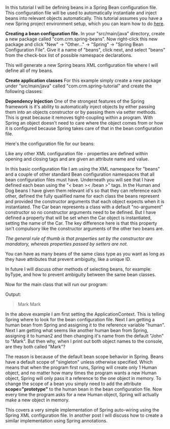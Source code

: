 In this tutorial I will be defining beans in a Spring Bean configuration file. This configuration file will be used to automatically instantiate and inject beans into relevant objects automatically. This tutorial assumes you have a new Spring project environment setup, which you can learn how to do <a href="http://chrismepham.co.uk/blog/guide/how-to-setup-your-eclipse-ide-for-your-first-java-spring-project/">here</a>.

<strong>Creating a bean configuration file.</strong>
In your "src/main/java" directory, create a new package called "com.crm.spring-beans". Now right-click this new package and click "New" -&gt; "Other..." -&gt; "Spring" -&gt; "Spring Bean Configuration File". Give it a name of "beans", click next, and select "beans" from the check-box list of possible namespace declarations.

This will generate a new Spring beans XML configuration file where I will define all of my beans.

<strong>Create application classes</strong>
For this example simply create a new package under "src/main/java" called "com.crm.spring-tutorial" and create the following classes:

<script src="https://gist.github.com/final60/0591d80c85b86a8975d8.js"></script>

<script src="https://gist.github.com/final60/9380837c8da2272b7dda.js"></script>

<script src="https://gist.github.com/final60/a4275ca442a3d28eb94b.js"></script>

<script src="https://gist.github.com/final60/f5387cc79a4b0166ceb2.js"></script>

<strong>Dependency Injection</strong>
One of the strongest features of the Spring framework is it's ability to automatically inject objects by either passing them into an objects constructor or by passing them via setter methods. This is great because it removes tight-coupling within a program. With Spring an object doesn't need to care where the object comes from or how it is configured because Spring takes care of that in the bean configuration file.

Here's the configuration file for our beans:
<script src="https://gist.github.com/final60/ae731b422dc2d3fff902.js"></script>
Like any other XML configuration file - properties are defined within opening and closing tags and are given an attribute name and value.

In this basic configuration file I am using the XML namespace for "beans" and a couple of other standard Bean configuration namespaces that all bean configuration files must have. Underneath you will see that I have defined each bean using the "< bean >< /bean >" tags. In the Human and Dog beans I have given them relevant id's so that they can reference each other, defined the fully qualified name for each class the beans represent and provided the constructor arguments that each object expects when it is instantiated. The Car bean represents a class with a default "no-argument" constructor so no constructor arguments need to be defined. But I have defined a property that will be set when the Car object is instantiated, setting the name of the Car. The key difference here is that this property isn't compulsory like the constructor arguments of the other two beans are.

<em>The general rule of thumb is that properties set by the constructor are mandatory, whereas properties passed by setters are not.</em>

You can have as many beans of the same class type as you want as long as they have attributes that prevent ambiguity, like a unique ID.

In future I will discuss other methods of selecting beans, for example: byType, and how to prevent ambiguity between the same bean classes.

Now for the main class that will run our program:
<script src="https://gist.github.com/final60/0d485518a3c64ee2f154.js"></script>
Output:

<blockquote>Mark
Mark</blockquote>

In the above example I am first setting the ApplicationContext. This is telling Spring where to look for the bean configuration file. Next I am getting a human bean from Spring and assigning it to the reference variable "human". Next I am getting what seems like another human bean from Spring, assigning it to human2 and then changing it's name from the default "John" to "Mark". But then why, when I print out both object names to the console, are they both called "Mark"?

The reason is because of the default bean scope behavior in Spring. Beans have a default scope of "singleton" unless otherwise specified. Which means that when the program first runs, Spring will create only 1 Human object, and no matter how many times the program wants a new Human object, Spring will only pass it a reference to the one object in memory. To change the scope of a bean you simply need to add the attribute <strong>scope="prototype"</strong> to the human bean in the bean configuration file. Now every time the program asks for a new Human object, Spring will actually make a new object in memory.

This covers a very simple implementation of Spring auto-wiring using the Spring XML configuration file. In another post I will discuss how to create a similar implementation using Spring annotations.
